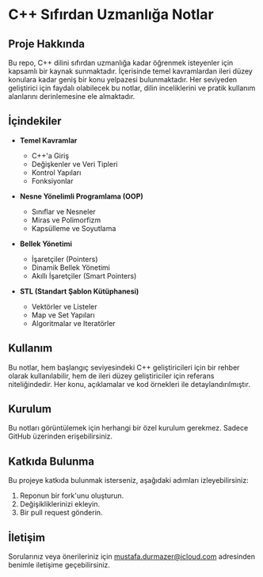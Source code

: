 # C++ Sıfırdan Uzmanlığa Notlar

## Proje Hakkında
Bu repo, C++ dilini sıfırdan uzmanlığa kadar öğrenmek isteyenler için kapsamlı bir kaynak sunmaktadır. İçerisinde temel kavramlardan ileri düzey konulara kadar geniş bir konu yelpazesi bulunmaktadır. Her seviyeden geliştirici için faydalı olabilecek bu notlar, dilin inceliklerini ve pratik kullanım alanlarını derinlemesine ele almaktadır.

## İçindekiler
- **Temel Kavramlar**
  - C++'a Giriş
  - Değişkenler ve Veri Tipleri
  - Kontrol Yapıları
  - Fonksiyonlar

- **Nesne Yönelimli Programlama (OOP)**
  - Sınıflar ve Nesneler
  - Miras ve Polimorfizm
  - Kapsülleme ve Soyutlama

- **Bellek Yönetimi**
  - İşaretçiler (Pointers)
  - Dinamik Bellek Yönetimi
  - Akıllı İşaretçiler (Smart Pointers)

- **STL (Standart Şablon Kütüphanesi)**
  - Vektörler ve Listeler
  - Map ve Set Yapıları
  - Algoritmalar ve Iteratörler


## Kullanım
Bu notlar, hem başlangıç seviyesindeki C++ geliştiricileri için bir rehber olarak kullanılabilir, hem de ileri düzey geliştiriciler için referans niteliğindedir. Her konu, açıklamalar ve kod örnekleri ile detaylandırılmıştır.

## Kurulum
Bu notları görüntülemek için herhangi bir özel kurulum gerekmez. Sadece GitHub üzerinden erişebilirsiniz.

## Katkıda Bulunma
Bu projeye katkıda bulunmak isterseniz, aşağıdaki adımları izleyebilirsiniz:
1. Reponun bir fork'unu oluşturun.
2. Değişikliklerinizi ekleyin.
3. Bir pull request gönderin.

## İletişim
Sorularınız veya önerileriniz için mustafa.durmazer@icloud.com adresinden benimle iletişime geçebilirsiniz.

